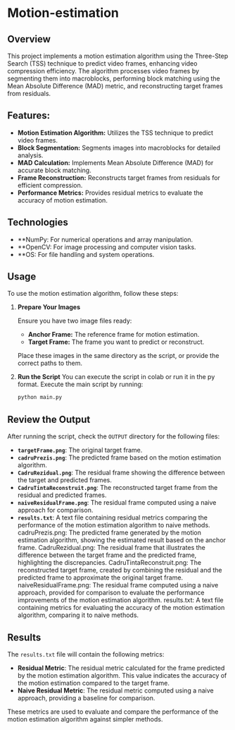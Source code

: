 # Motion-estimation
## Overview

This project implements a motion estimation algorithm using the Three-Step Search (TSS) technique to predict video frames, enhancing video compression efficiency. The algorithm processes video frames by segmenting them into macroblocks, performing block matching using the Mean Absolute Difference (MAD) metric, and reconstructing target frames from residuals.

## Features:

- **Motion Estimation Algorithm:** Utilizes the TSS technique to predict video frames.
- **Block Segmentation:** Segments images into macroblocks for detailed analysis.
- **MAD Calculation:** Implements Mean Absolute Difference (MAD) for accurate block matching.
- **Frame Reconstruction:** Reconstructs target frames from residuals for efficient compression.
- **Performance Metrics:** Provides residual metrics to evaluate the accuracy of motion estimation.

## Technologies

- **NumPy: For numerical operations and array manipulation.
- **OpenCV: For image processing and computer vision tasks.
- **OS: For file handling and system operations.

## Usage

To use the motion estimation algorithm, follow these steps:

1. **Prepare Your Images**

   Ensure you have two image files ready:
   - **Anchor Frame:** The reference frame for motion estimation.
   - **Target Frame:** The frame you want to predict or reconstruct.

   Place these images in the same directory as the script, or provide the correct paths to them.

2. **Run the Script**
   You can execute the script in colab or run it in the py format.
   Execute the main script by running:
   ```bash
   python main.py

## Review the Output

After running the script, check the `OUTPUT` directory for the following files:

- **`targetFrame.png`**: The original target frame.
- **`cadruPrezis.png`**: The predicted frame based on the motion estimation algorithm.
- **`CadruRezidual.png`**: The residual frame showing the difference between the target and predicted frames.
- **`CadruTintaReconstruit.png`**: The reconstructed target frame from the residual and predicted frames.
- **`naiveResidualFrame.png`**: The residual frame computed using a naive approach for comparison.
- **`results.txt`**: A text file containing residual metrics comparing the performance of the motion estimation algorithm to naive methods.
cadruPrezis.png: The predicted frame generated by the motion estimation algorithm, showing the estimated result based on the anchor frame.
CadruRezidual.png: The residual frame that illustrates the difference between the target frame and the predicted frame, highlighting the discrepancies.
CadruTintaReconstruit.png: The reconstructed target frame, created by combining the residual and the predicted frame to approximate the original target frame.
naiveResidualFrame.png: The residual frame computed using a naive approach, provided for comparison to evaluate the performance improvements of the motion estimation algorithm.
results.txt: A text file containing metrics for evaluating the accuracy of the motion estimation algorithm, comparing it to naive methods.

## Results

The `results.txt` file will contain the following metrics:

- **Residual Metric**: The residual metric calculated for the frame predicted by the motion estimation algorithm. This value indicates the accuracy of the motion estimation compared to the target frame.
- **Naive Residual Metric**: The residual metric computed using a naive approach, providing a baseline for comparison.

These metrics are used to evaluate and compare the performance of the motion estimation algorithm against simpler methods.
   
